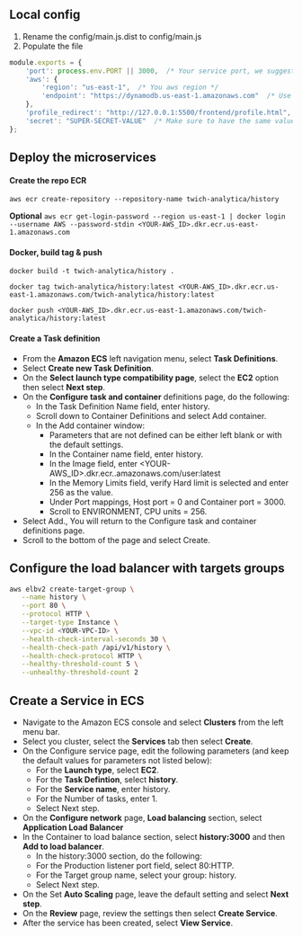 ## Local config
1. Rename the config/main.js.dist to config/main.js
2. Populate the file 
```js
module.exports = {
    'port': process.env.PORT || 3000,  /* Your service port, we suggest 3000 */
    'aws': {
        'region': "us-east-1",  /* You aws region */
        'endpoint': "https://dynamodb.us-east-1.amazonaws.com"  /* Use localhost if you want to test before going live*/
    },
    'profile_redirect': "http://127.0.0.1:5500/frontend/profile.html",  /* Se a url redirection after the login complete */
    'secret': "SUPER-SECRET-VALUE"  /* Make sure to have the same value also in users/config/main.js https://passwordsgenerator.net/ */
};

```

## Deploy the microservices

#### Create the repo ECR
`aws ecr create-repository --repository-name twich-analytica/history`

**Optional**
`aws ecr get-login-password --region us-east-1 | docker login --username AWS --password-stdin <YOUR-AWS_ID>.dkr.ecr.us-east-1.amazonaws.com`

#### Docker, build tag & push

`docker build -t twich-analytica/history .`

`docker tag twich-analytica/history:latest <YOUR-AWS_ID>.dkr.ecr.us-east-1.amazonaws.com/twich-analytica/history:latest`

`docker push <YOUR-AWS_ID>.dkr.ecr.us-east-1.amazonaws.com/twich-analytica/history:latest`

#### Create a Task definition
- From the **Amazon ECS** left navigation menu, select **Task Definitions**.
- Select **Create new Task Definition**.
- On the **Select launch type compatibility page**, select the **EC2** option then select **Next step**.
- On the **Configure task and container** definitions page, do the following:
  - In the Task Definition Name field, enter history.
  - Scroll down to Container Definitions and select Add container.
  - In the Add container window:
     - Parameters that are not defined can be either left blank or with the default settings.
     - In the Container name field, enter history.
     - In the Image field, enter <YOUR-AWS_ID>.dkr.ecr.<YOU-REGION>.amazonaws.com/user:latest
     - In the Memory Limits field, verify Hard limit is selected and enter 256 as the value.
     - Under Port mappings, Host port = 0 and Container port = 3000. 
     - Scroll to ENVIRONMENT, CPU units = 256.
- Select Add., You will return to the Configure task and container definitions page.
- Scroll to the bottom of the page and select Create.
  
## Configure the load balancer with targets groups
```sh
aws elbv2 create-target-group \
   --name history \
   --port 80 \
   --protocol HTTP \
   --target-type Instance \
   --vpc-id <YOUR-VPC-ID> \
   --health-check-interval-seconds 30 \
   --health-check-path /api/v1/history \
   --health-check-protocol HTTP \
   --healthy-threshold-count 5 \
   --unhealthy-threshold-count 2
```

## Create a Service in ECS
- Navigate to the Amazon ECS console and select **Clusters** from the left menu bar.
- Select you cluster, select the **Services** tab then select **Create**.
- On the Configure service page, edit the following parameters (and keep the default values for parameters not listed below): 
  - For the **Launch type**, select **EC2**.
  - For the **Task Defintion**, select **history**.
  - For the **Service name**, enter history. 
  - For the Number of tasks, enter 1.
  - Select Next step.
- On the **Configure network** page, **Load balancing** section, select **Application Load Balancer**
- In the Container to load balance section, select **history:3000** and then **Add to load balancer**.
  - In the history:3000 section, do the following:
  - For the Production listener port field, select 80:HTTP.
  - For the Target group name, select your group: history.
  - Select Next step.
- On the Set **Auto Scaling** page, leave the default setting and select **Next step**.
- On the **Review** page, review the settings then select **Create Service**.
- After the service has been created, select **View Service**.

